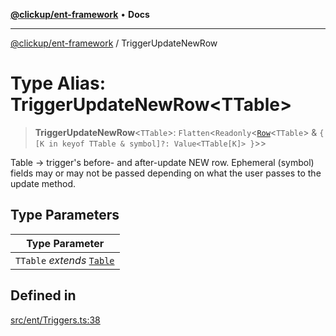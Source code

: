 [**@clickup/ent-framework**](../README.md) • **Docs**

***

[@clickup/ent-framework](../globals.md) / TriggerUpdateNewRow

# Type Alias: TriggerUpdateNewRow\<TTable\>

> **TriggerUpdateNewRow**\<`TTable`\>: `Flatten`\<`Readonly`\<[`Row`](Row.md)\<`TTable`\> & `{ [K in keyof TTable & symbol]?: Value<TTable[K]> }`\>\>

Table -> trigger's before- and after-update NEW row. Ephemeral (symbol)
fields may or may not be passed depending on what the user passes to the
update method.

## Type Parameters

| Type Parameter |
| ------ |
| `TTable` *extends* [`Table`](Table.md) |

## Defined in

[src/ent/Triggers.ts:38](https://github.com/clickup/ent-framework/blob/master/src/ent/Triggers.ts#L38)
